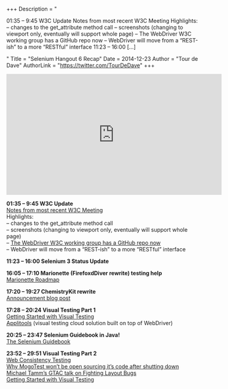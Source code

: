 +++
Description = "<p>01:35 – 9:45 W3C Update Notes from most recent W3C Meeting Highlights: – changes to the get_attribute method call – screenshots (changing to viewport only, eventually will support whole page) – The WebDriver W3C working group has a GitHub repo now – WebDriver will move from a “REST-ish” to a more “RESTful” interface 11:23 – 16:00 […]</p>"
Title = "Selenium Hangout 6 Recap"
Date = 2014-12-23
Author = "Tour de Dave"
AuthorLink = "https://twitter.com/TourDeDave"
+++

<span class="embed-youtube" style="text-align:center; display: block;"><iframe class='youtube-player' type='text/html' width='560' height='315' src='https://www.youtube.com/embed/ASVqZPN3j7k?version=3&#038;rel=1&#038;fs=1&#038;autohide=2&#038;showsearch=0&#038;showinfo=1&#038;iv_load_policy=1&#038;wmode=transparent' allowfullscreen='true' style='border:0;'></iframe></span>
<p><strong>01:35 &#8211; 9:45 W3C Update</strong><br />
<a href="http://www.theautomatedtester.co.uk/blog/2014/webdriver-face-to-face-tpac-2014.html">Notes from most recent W3C Meeting</a><br />
Highlights:<br />
&#8211; changes to the get_attribute method call<br />
&#8211; screenshots (changing to viewport only, eventually will support whole page)<br />
&#8211; <a href="https://github.com/w3c/webdriver">The WebDriver W3C working group has a GitHub repo now</a><br />
&#8211; WebDriver will move from a &#8220;REST-ish&#8221; to a more &#8220;RESTful&#8221; interface</p>
<p><strong>11:23 &#8211; 16:00 Selenium 3 Status Update</strong></p>
<p><strong>16:05 &#8211; 17:10 Marionette (FirefoxdDiver rewrite) testing help </strong><br />
<a href="https://wiki.mozilla.org/Auto-tools/Projects/Marionette/Auto-tools/Projects/Marionette/Roadmap#Roadmap">Marionette Roadmap</a></p>
<p><strong>17:20 &#8211; 19:27 ChemistryKit rewrite</strong><br />
<a href="http://davehaeffner.com/open-source/2014/12/21/chemistry-rewrite.html">Announcement blog post</a></p>
<p><strong>17:28 &#8211; 20:24 Visual Testing Part 1</strong><br />
<a href="http://testautomation.applitools.com/post/105435804567/how-to-do-visual-testing-with-selenium">Getting Started with Visual Testing</a><br />
<a href="http://applitools.com">Applitools</a> (visual testing cloud solution built on top of WebDriver)</p>
<p><strong>20:25 &#8211; 23:47 Selenium Guidebook in Java!</strong><br />
<a href="http://davehaeffner.com/selenium-guidebook">The Selenium Guidebook</a></p>
<p><strong>23:52 &#8211; 29:51 Visual Testing Part 2</strong><br />
<a href="http://webconsistencytesting.com/how-it-works.html">Web Consistency Testing</a><br />
<a href="http://nirvdrum.com/2014/11/20/open-sourcing-mogotest.html">Why MogoTest won&#8217;t be open sourcing it&#8217;s code after shutting down</a><br />
<a href="https://www.youtube.com/watch?v=WY3C6FHqSqQ">Michael Tamm&#8217;s GTAC talk on Fighting Layout Bugs</a><br />
<a href="http://testautomation.applitools.com/post/105435804567/how-to-do-visual-testing-with-selenium">Getting Started with Visual Testing</a></p>

